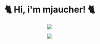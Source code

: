 <div align = "center"> 
  
  <h1>
    🐈 Hi, i'm mjaucher! 🐈
  </h1> 
  
  <img 
       src = "https://github-readme-stats.vercel.app/api?username=mjaucher&show_icons=true&locale=en"
  />
  
  <img 
       src = "https://github-readme-stats.vercel.app/api/top-langs?username=mjaucher&show_icons=true&locale=en&layout=compact"
  />
</div>
